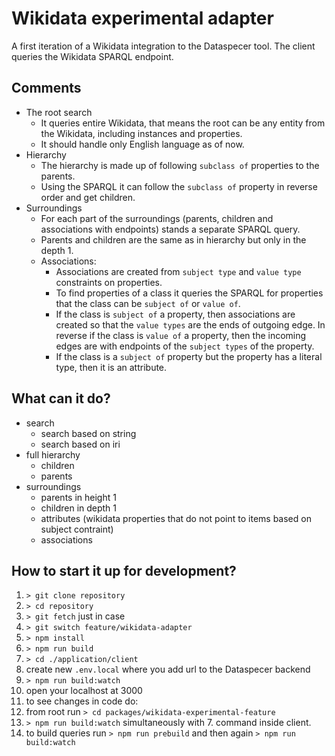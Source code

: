 # Wikidata experimental adapter

A first iteration of a Wikidata integration to the Dataspecer tool.
The client queries the Wikidata SPARQL endpoint.

## Comments

- The root search
  - It queries entire Wikidata, that means the root can be any entity from the Wikidata, including instances and properties.
  - It should handle only English language as of now.
- Hierarchy
  - The hierarchy is made up of following `subclass of` properties to the parents.
  - Using the SPARQL it can follow the `subclass of` property in reverse order and get children.
- Surroundings
  - For each part of the surroundings (parents, children and associations with endpoints) stands a separate SPARQL query.
  - Parents and children are the same as in hierarchy but only in the depth 1.
  - Associations:
    - Associations are created from `subject type` and `value type` constraints on properties.
    - To find properties of a class it queries the SPARQL for properties that the class can be `subject of` or `value of`. 
    - If the class is `subject of` a property, then associations are created so that the `value types` are the ends of outgoing edge. In reverse if the class is `value of` a property, then the incoming edges are with endpoints of the `subject types` of the property.
    - If the class is a `subject of`  property but the property has a literal type, then it is an attribute. 

## What can it do?

- search
  - search based on string
  - search based on iri
- full hierarchy
  - children
  - parents
- surroundings
  - parents in height 1
  - children in depth 1
  - attributes (wikidata properties that do not point to items based on subject contraint)
  - associations 
  
## How to start it up for development?

1. `> git clone repository`
2. `> cd repository`
3. `> git fetch` just in case
4. `> git switch feature/wikidata-adapter`
5. `> npm install`
6. `> npm run build`
7. `> cd ./application/client`
8. create new `.env.local` where you add url to the Dataspecer backend
9. `> npm run build:watch`
10. open your localhost at 3000
11. to see changes in code do:
   1.  from root run `> cd packages/wikidata-experimental-feature`
   2.  `> npm run build:watch` simultaneously with 7. command inside client.
   3.  to build queries run `> npm run prebuild` and then again `> npm run build:watch`